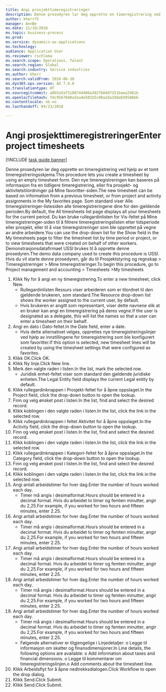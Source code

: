 ```yaml
--- 
title: Angi prosjekttimeregistreringer
description: Denne prosedyren lar deg opprette en timeregistrering ved hjelp av et tomt timeregistreringsskjema.
author: kherr75
manager: AnnBe
ms.date: 11/10/2016
ms.topic: business-process
ms.prod: 
ms.service: dynamics-ax-applications
ms.technology: 
audience: Application User
ms.reviewer: rschloma
ms.search.scope: Operations, Talent
ms.search.region: Global
ms.search.industry: Service industries
ms.author: kherr
ms.search.validFrom: 2016-06-30
ms.dyn365.ops.version: AX 7.0.0
ms.translationtype: HT
ms.sourcegitcommit: a8b5a5af5108744406a3d2fb84d7151baea2481b
ms.openlocfilehash: fdc9567040a2ea4e50325c98a2da19da039586bb
ms.contentlocale: nb-no
ms.lasthandoff: 04/13/2018

---
```

# <a name="enter-project-timesheets"></a><span data-ttu-id="2f43a-103">Angi prosjekttimeregistreringer</span><span class="sxs-lookup"><span data-stu-id="2f43a-103">Enter project timesheets</span></span>

[!INCLUDE [task guide banner](../../includes/task-guide-banner.md)]

<span data-ttu-id="2f43a-104">Denne prosedyren lar deg opprette en timeregistrering ved hjelp av et tomt timeregistreringsskjema.</span><span class="sxs-lookup"><span data-stu-id="2f43a-104">This procedure lets you create a timesheet by using an empty timesheet form.</span></span> <span data-ttu-id="2f43a-105">Den nye timeregistreringen kan baseres på informasjon fra en tidligere timeregistrering, eller fra prosjekt- og aktivitetstilordninger på Mine favoritter-siden.</span><span class="sxs-lookup"><span data-stu-id="2f43a-105">The new timesheet can be based on information from a previous timesheet, or from project and activity assignments in the My favorites page.</span></span> <span data-ttu-id="2f43a-106">Som standard viser Alle timeregistreringer-listesiden alle timeregistreringene dine for den gjeldende perioden.</span><span class="sxs-lookup"><span data-stu-id="2f43a-106">By default, the All timesheets list page displays all your timesheets for the current period.</span></span> <span data-ttu-id="2f43a-107">Du kan bruke rullegardinlisten for Vis-feltet på Mine timeregistreringer-siden til å filtrere timeregistreringslisten etter tidsperiode eller prosjekt, eller til å vise timeregistreringer som ble opprettet på vegne av andre arbeidere.</span><span class="sxs-lookup"><span data-stu-id="2f43a-107">You can use the drop-down list for the Show field in the My timesheets page to filter the timesheet list by time period or project, or to view timesheets that were created on behalf of other workers.</span></span> <span data-ttu-id="2f43a-108">Demonstrasjonsdatafirmaet USSI brukes til å opprette denne prosedyren.</span><span class="sxs-lookup"><span data-stu-id="2f43a-108">The demo data company used to create this procedure is USSI.</span></span> <span data-ttu-id="2f43a-109">Hvis du vil starte denne prosedyren, går du til Prosjektstyring og regnskap > Timeregistreringer > Mine timeregistreringer.</span><span class="sxs-lookup"><span data-stu-id="2f43a-109">To begin this procedure, go to Project management and accounting > Timesheets >My timesheets</span></span>

1. <span data-ttu-id="2f43a-110">Klikk Ny for å angi en ny timeregistrering.</span><span class="sxs-lookup"><span data-stu-id="2f43a-110">To enter a new timesheet, click New.</span></span>
    * <span data-ttu-id="2f43a-111">Rullegardinlisten Ressurs viser arbeideren som er tilordnet til den gjeldende brukeren, som standard.</span><span class="sxs-lookup"><span data-stu-id="2f43a-111">The Resource drop-down list shows the worker assigned to the current user, by default.</span></span>  
    * <span data-ttu-id="2f43a-112">Hvis brukeren er angitt som representant, viser dette navnene slik at en bruker kan angi en timeregistrering på deres vegne.</span><span class="sxs-lookup"><span data-stu-id="2f43a-112">If the user is designated as a delegate, this will list the names so that a user can enter a timesheet on their behalf.</span></span>  
2. <span data-ttu-id="2f43a-113">Angi en dato i Dato-feltet.</span><span class="sxs-lookup"><span data-stu-id="2f43a-113">In the Date field, enter a date.</span></span>
    * <span data-ttu-id="2f43a-114">Hvis dette alternativet velges, opprettes nye timeregistreringslinjer ved hjelp av innstillingene for timeregistrering som ble konfigurert som favoritter.</span><span class="sxs-lookup"><span data-stu-id="2f43a-114">If this option is selected, new timesheet lines will be created by using the timesheet settings that were configured as favorites.</span></span>  
3. <span data-ttu-id="2f43a-115">Klikk OK.</span><span class="sxs-lookup"><span data-stu-id="2f43a-115">Click OK.</span></span>
4. <span data-ttu-id="2f43a-116">Klikk Ny linje.</span><span class="sxs-lookup"><span data-stu-id="2f43a-116">Click New line.</span></span>
5. <span data-ttu-id="2f43a-117">Merk den valgte raden i listen.</span><span class="sxs-lookup"><span data-stu-id="2f43a-117">In the list, mark the selected row.</span></span>
    * <span data-ttu-id="2f43a-118">Juridisk enhet-feltet viser som standard den gjeldende juridiske enheten.</span><span class="sxs-lookup"><span data-stu-id="2f43a-118">The Legal Entity field displays the current Legal entity by default.</span></span>   
6. <span data-ttu-id="2f43a-119">Klikk rullegardinknappen i Prosjekt-feltet for å åpne oppslaget.</span><span class="sxs-lookup"><span data-stu-id="2f43a-119">In the Project field, click the drop-down button to open the lookup.</span></span>
7. <span data-ttu-id="2f43a-120">Finn og velg ønsket post i listen.</span><span class="sxs-lookup"><span data-stu-id="2f43a-120">In the list, find and select the desired record.</span></span>
8. <span data-ttu-id="2f43a-121">Klikk koblingen i den valgte raden i listen.</span><span class="sxs-lookup"><span data-stu-id="2f43a-121">In the list, click the link in the selected row.</span></span>
9. <span data-ttu-id="2f43a-122">Klikk rullegardinknappen i feltet Aktivitet for å åpne oppslaget.</span><span class="sxs-lookup"><span data-stu-id="2f43a-122">In the Activity field, click the drop-down button to open the lookup.</span></span>
10. <span data-ttu-id="2f43a-123">Finn og velg ønsket post i listen.</span><span class="sxs-lookup"><span data-stu-id="2f43a-123">In the list, find and select the desired record.</span></span>
11. <span data-ttu-id="2f43a-124">Klikk koblingen i den valgte raden i listen.</span><span class="sxs-lookup"><span data-stu-id="2f43a-124">In the list, click the link in the selected row.</span></span>
12. <span data-ttu-id="2f43a-125">Klikk rullegardinknappen i Kategori-feltet for å åpne oppslaget.</span><span class="sxs-lookup"><span data-stu-id="2f43a-125">In the Category field, click the drop-down button to open the lookup.</span></span>
13. <span data-ttu-id="2f43a-126">Finn og velg ønsket post i listen.</span><span class="sxs-lookup"><span data-stu-id="2f43a-126">In the list, find and select the desired record.</span></span>
14. <span data-ttu-id="2f43a-127">Klikk koblingen i den valgte raden i listen.</span><span class="sxs-lookup"><span data-stu-id="2f43a-127">In the list, click the link in the selected row.</span></span>
15. <span data-ttu-id="2f43a-128">Angi antall arbeidstimer for hver dag.</span><span class="sxs-lookup"><span data-stu-id="2f43a-128">Enter the number of hours worked each day.</span></span>
    * <span data-ttu-id="2f43a-129">Timer må angis i desimalformat.</span><span class="sxs-lookup"><span data-stu-id="2f43a-129">Hours should be entered in a decimal format.</span></span>  <span data-ttu-id="2f43a-130">Hvis du arbeidet to timer og femten minutter, angir du 2,25.</span><span class="sxs-lookup"><span data-stu-id="2f43a-130">For example, if you worked for two hours and fifteen minutes, enter 2.25.</span></span>   
16. <span data-ttu-id="2f43a-131">Angi antall arbeidstimer for hver dag.</span><span class="sxs-lookup"><span data-stu-id="2f43a-131">Enter the number of hours worked each day.</span></span>
    * <span data-ttu-id="2f43a-132">Timer må angis i desimalformat.</span><span class="sxs-lookup"><span data-stu-id="2f43a-132">Hours should be entered in a decimal format.</span></span>  <span data-ttu-id="2f43a-133">Hvis du arbeidet to timer og femten minutter, angir du 2,25.</span><span class="sxs-lookup"><span data-stu-id="2f43a-133">For example, if you worked for two hours and fifteen minutes, enter 2.25.</span></span>   
17. <span data-ttu-id="2f43a-134">Angi antall arbeidstimer for hver dag.</span><span class="sxs-lookup"><span data-stu-id="2f43a-134">Enter the number of hours worked each day.</span></span>
    * <span data-ttu-id="2f43a-135">Timer må angis i desimalformat.</span><span class="sxs-lookup"><span data-stu-id="2f43a-135">Hours should be entered in a decimal format.</span></span>  <span data-ttu-id="2f43a-136">Hvis du arbeidet to timer og femten minutter, angir du 2,25.</span><span class="sxs-lookup"><span data-stu-id="2f43a-136">For example, if you worked for two hours and fifteen minutes, enter 2.25.</span></span>   
18. <span data-ttu-id="2f43a-137">Angi antall arbeidstimer for hver dag.</span><span class="sxs-lookup"><span data-stu-id="2f43a-137">Enter the number of hours worked each day.</span></span>
    * <span data-ttu-id="2f43a-138">Timer må angis i desimalformat.</span><span class="sxs-lookup"><span data-stu-id="2f43a-138">Hours should be entered in a decimal format.</span></span>  <span data-ttu-id="2f43a-139">Hvis du arbeidet to timer og femten minutter, angir du 2,25.</span><span class="sxs-lookup"><span data-stu-id="2f43a-139">For example, if you worked for two hours and fifteen minutes, enter 2.25.</span></span>   
19. <span data-ttu-id="2f43a-140">Angi antall arbeidstimer for hver dag.</span><span class="sxs-lookup"><span data-stu-id="2f43a-140">Enter the number of hours worked each day.</span></span>
    * <span data-ttu-id="2f43a-141">Timer må angis i desimalformat.</span><span class="sxs-lookup"><span data-stu-id="2f43a-141">Hours should be entered in a decimal format.</span></span>  <span data-ttu-id="2f43a-142">Hvis du arbeidet to timer og femten minutter, angir du 2,25.</span><span class="sxs-lookup"><span data-stu-id="2f43a-142">For example, if you worked for two hours and fifteen minutes, enter 2.25.</span></span>   
    * <span data-ttu-id="2f43a-143">Følgende alternativer er tilgjengelige i Linjedetaljer:  o  Legge til informasjon om skatter og finansdimensjoner.</span><span class="sxs-lookup"><span data-stu-id="2f43a-143">In Line details, the following options are available:  o  Add information about taxes and financial dimensions.</span></span>  <span data-ttu-id="2f43a-144">o    Legge til kommentarer om timeregistreringslinjen.</span><span class="sxs-lookup"><span data-stu-id="2f43a-144">o    Add comments about the timesheet line.</span></span>  
20. <span data-ttu-id="2f43a-145">Klikk Arbeidsflyt for å åpne nedtrekksdialogen.</span><span class="sxs-lookup"><span data-stu-id="2f43a-145">Click Workflow to open the drop dialog.</span></span>
21. <span data-ttu-id="2f43a-146">Klikk Send.</span><span class="sxs-lookup"><span data-stu-id="2f43a-146">Click Submit.</span></span>
22. <span data-ttu-id="2f43a-147">Klikk Send.</span><span class="sxs-lookup"><span data-stu-id="2f43a-147">Click Submit.</span></span>


